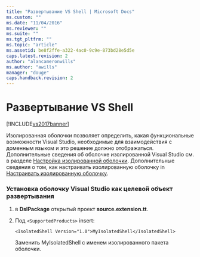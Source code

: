```yaml
---
title: "Развертывание VS Shell | Microsoft Docs"
ms.custom: ""
ms.date: "11/04/2016"
ms.reviewer: ""
ms.suite: ""
ms.tgt_pltfrm: ""
ms.topic: "article"
ms.assetid: be8f2ffe-a322-4ac0-9c9e-873bd28e5d5e
caps.latest.revision: 2
author: "alancameronwills"
ms.author: "awills"
manager: "douge"
caps.handback.revision: 2
---
```

# Развертывание VS Shell
[!INCLUDE[vs2017banner](../code-quality/includes/vs2017banner.md)]

Изолированная оболочки позволяет определить, какая функциональные возможности Visual Studio, необходимые для взаимодействия с доменным языком и это решение должно отображаться.  Дополнительные сведения об оболочке изолированной Visual Studio см. в разделе [Настройка изолированной оболочки](../extensibility/customizing-the-isolated-shell.md).  Дополнительные сведения о том, как настраивать изолированную оболочку in [Настраивать изолированную оболочку](http://msdn.microsoft.com/ru-ru/d75463cd-1155-42e4-8b7a-046ed6becbbf).  
  
### Установка оболочку Visual Studio как целевой объект развертывания  
  
1.  в **DslPackage** открытый проект  **source.extension.tt**.  
  
2.  Под `<SupportedProducts>` insert:  
  
    ```  
    <IsolatedShell Version="1.0">MyIsolatedShell</IsolatedShell>  
    ```  
  
     Заменить MyIsolatedShell с именем изолированного пакета оболочки.